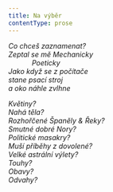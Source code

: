 ```yaml
---
title: Na výběr
contentType: prose
---
```


<section>

_Co chceš zaznamenat?  
Zeptal se mě Mechanicky  
            Poeticky  
Jako když se z počítače  
stane psací stroj  
a oko náhle zvlhne_

</section>

<section>

_Květiny?  
Nahá těla?  
Rozhořčené Španěly & Řeky?  
Smutné dobré Nory?  
Politické masakry?  
Muší příběhy z dovolené?  
Velké astrální výlety?  
Touhy?  
Obavy?  
Odvahy?_

</section>
